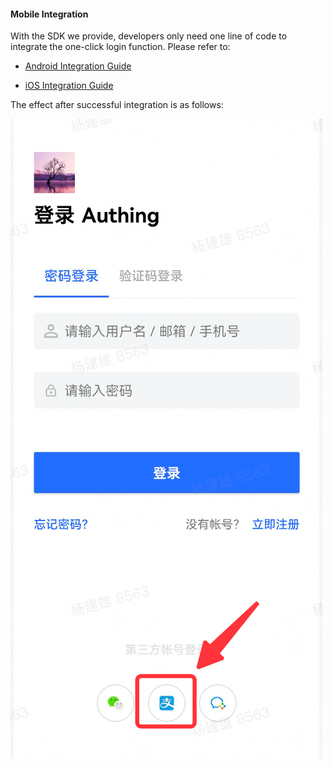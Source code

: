 <IntegrationDetailCard title="Start Development Access">

#### Mobile Integration

With the SDK we provide, developers only need one line of code to integrate the one-click login function. Please refer to:

- [Android Integration Guide](https://github.com/Authing/guard-android/blob/master/doc/social/alipay.md)

- [iOS Integration Guide](https://github.com/Authing/guard-ios/blob/main/doc/social/alipay.md)

The effect after successful integration is as follows:

<img src='./images/alipayMobile.png'/>

</IntegrationDetailCard>
